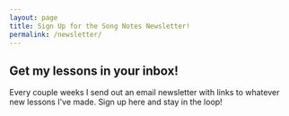 ```yaml
---
layout: page
title: Sign Up for the Song Notes Newsletter!
permalink: /newsletter/
---
```


<h2>Get my lessons in your inbox!</h2>
<p>Every couple weeks I send out an email newsletter with links to whatever new lessons I've made. Sign up here and stay in the loop!</p>
<script async data-uid="200aea9186" src="https://songnotes.ck.page/200aea9186/index.js"></script>
